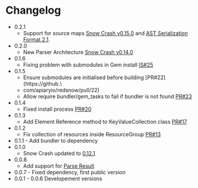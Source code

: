 # Changelog
- 0.2.1
    - Support for source maps [Snow Crash v0.15.0](https://github.com/apiaryio/snowcrash/releases/tag/v0.15.0) and [AST Serialization Format 2.1](https://github.com/apiaryio/api-blueprint-ast/releases/tag/v2.1).
- 0.2.0
    - New Parser Architecture [Snow Crash v0.14.0](https://github.com/apiaryio/snowcrash/releases/tag/v0.14.0)
- 0.1.6
    - Fixing problem with submodules in Gem install [IS#25](https://github.com/apiaryio/redsnow/issues/25)
- 0.1.5
    - Ensure submodules are initialised before building [PR#22](https://github.\
    - com/apiaryio/redsnow/pull/22)
    - Allow require bundler/gem_tasks to fail if bundler is not found [PR#23](https://github.com/apiaryio/redsnow/pull/23)
- 0.1.4
    - Fixed install process [PR#20](https://github.com/apiaryio/redsnow/pull/20)
- 0.1.3
    - Add Element Reference method to KeyValueCollection class [PR#17](https://github.com/apiaryio/redsnow/pull/17)
- 0.1.2
    - Fix collection of resources inside ResourceGroup [PR#13](https://github.com/apiaryio/redsnow/pull/13)
- 0.1.1 - Add bundler to dependency
- 0.1.0
    - Snow Crash updated to [0.12.1](https://github.com/apiaryio/snowcrash/releases/tag/v0.12.1)
- 0.0.8
    - Add support for [Parse Result](https://github.com/apiaryio/api-blueprint-ast/blob/master/Parse%20Result.md)
- 0.0.7 - Fixed dependency, first public version
- 0.0.1 - 0.0.6 Developement versions
